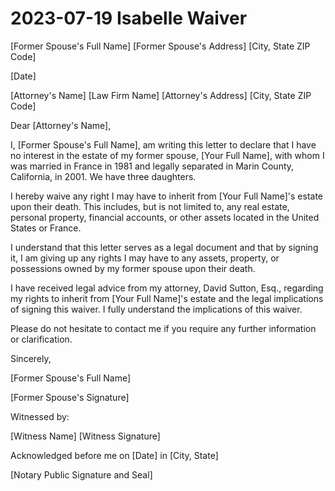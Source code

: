 # 2023-07-19 Isabelle Waiver

[Former Spouse's Full Name]
[Former Spouse's Address]
[City, State ZIP Code]

[Date]

[Attorney's Name]
[Law Firm Name]
[Attorney's Address]
[City, State ZIP Code]

Dear [Attorney's Name],

I, [Former Spouse's Full Name], am writing this letter to declare that I have no interest in the estate of my former spouse, [Your Full Name], with whom I was married in France in 1981 and legally separated in Marin County, California, in 2001. We have three daughters.

I hereby waive any right I may have to inherit from [Your Full Name]'s estate upon their death. This includes, but is not limited to, any real estate, personal property, financial accounts, or other assets located in the United States or France.

I understand that this letter serves as a legal document and that by signing it, I am giving up any rights I may have to any assets, property, or possessions owned by my former spouse upon their death.

I have received legal advice from my attorney, David Sutton, Esq., regarding my rights to inherit from [Your Full Name]'s estate and the legal implications of signing this waiver. I fully understand the implications of this waiver.

Please do not hesitate to contact me if you require any further information or clarification.

Sincerely,

[Former Spouse's Full Name]

[Former Spouse's Signature]

Witnessed by:

[Witness Name]
[Witness Signature]

Acknowledged before me on [Date] in [City, State]

[Notary Public Signature and Seal]
